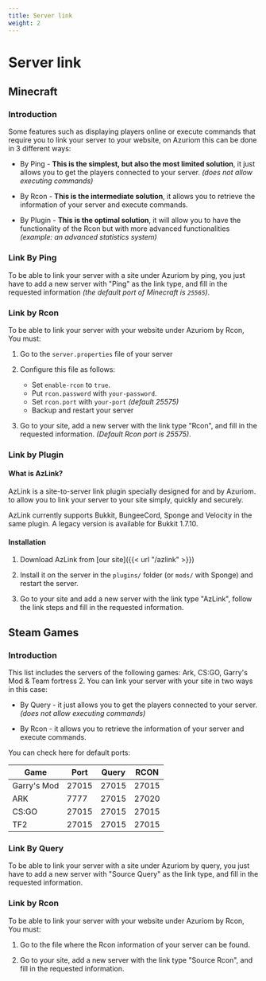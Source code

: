 ```yaml
---
title: Server link
weight: 2
---
```


# Server link

## Minecraft

### Introduction

Some features such as displaying players online or
execute commands that require you to link your server to your
website, on Azuriom this can be done in 3 different ways:

* By Ping - **This is the simplest, but also the most limited solution**, it just allows you to get 
the players connected to your server. _(does not allow executing commands)_

* By Rcon - **This is the intermediate solution**, it allows you to retrieve the information 
of your server and execute commands.

* By Plugin - **This is the optimal solution**, it will allow you to have the functionality of the Rcon 
but with more advanced functionalities _(example: an advanced statistics system)_

### Link By Ping

To be able to link your server with a site under Azuriom by ping, 
you just have to add a new server with "Ping" as the link type,
and fill in the requested information _(the default port of Minecraft is `25565`)_.

### Link by Rcon

To be able to link your server with your website under Azuriom by Rcon, 
You must:

1. Go to the `server.properties` file of your server

1. Configure this file as follows:
    * Set `enable-rcon` to `true`.
    * Put `rcon.password` with `your-password`.
    * Set `rcon.port` with `your-port` _(default 25575)_
    * Backup and restart your server
   
1. Go to your site, add a new server with the link type "Rcon",
and fill in the requested information. _(Default Rcon port is 25575)_.

### Link by Plugin

#### What is AzLink?

AzLink is a site-to-server link plugin specially designed for and by Azuriom. 
to allow you to link your server to your site simply, quickly and securely.

AzLink currently supports Bukkit, BungeeCord, Sponge and Velocity in the same plugin.
A legacy version is available for Bukkit 1.7.10.

#### Installation

1. Download AzLink from [our site]({{< url "/azlink" >}})

1. Install it on the server in the `plugins/` folder (or `mods/` with Sponge)
and restart the server.

1. Go to your site and add a new server with the link type "AzLink", 
follow the link steps and fill in the requested information.

## Steam Games

### Introduction

This list includes the servers of the following games: Ark, CS:GO, Garry's Mod & Team fortress 2.
You can link your server with your site in two ways in this case:

* By Query - it just allows you to get 
the players connected to your server. _(does not allow executing commands)_

* By Rcon - it allows you to retrieve the information 
of your server and execute commands.

You can check here for default ports:

| Game        | Port  | Query | RCON  |
|-------------|-------|-------|-------|
| Garry's Mod | 27015 | 27015 | 27015 |
| ARK         | 7777  | 27015 | 27020 |
| CS:GO       | 27015 | 27015 | 27015 |
| TF2         | 27015 | 27015 | 27015 |

### Link By Query

To be able to link your server with a site under Azuriom by query, 
you just have to add a new server with "Source Query" as the link type,
and fill in the requested information.

### Link by Rcon

To be able to link your server with your website under Azuriom by Rcon, 
You must:

1. Go to the file where the Rcon information of your server can be found.
   
1. Go to your site, add a new server with the link type "Source Rcon",
and fill in the requested information.
